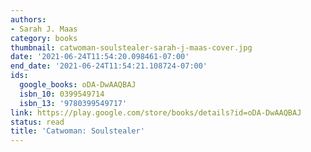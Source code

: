 ```yaml
---
authors:
- Sarah J. Maas
category: books
thumbnail: catwoman-soulstealer-sarah-j-maas-cover.jpg
date: '2021-06-24T11:54:20.098461-07:00'
end_date: '2021-06-24T11:54:21.108724-07:00'
ids:
  google_books: oDA-DwAAQBAJ
  isbn_10: 0399549714
  isbn_13: '9780399549717'
link: https://play.google.com/store/books/details?id=oDA-DwAAQBAJ
status: read
title: 'Catwoman: Soulstealer'
---
```

